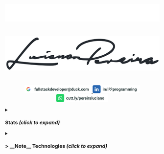 <p align="center">
<img src="./assets/lucianopereira.svg" alt="Luciano Pereira"/>
</p><br/>
<p align="center">
<img src="./assets/sign.svg" alt="Luciano Pereira Sign Logo"/>
</p><br/>
<p align="center">
  <a href="mailto:fullstackdeveloper@duck.com?subject=I%20saw%20your%20GitHub%20Profilee&body=Hi,%20Luciano%20"><img height="26px" src="./assets/mail.svg" alt="mail"/>
  </a>
  <a href="https://www.linkedin.com/in/i♡programming"><img height="26px" src="./assets/linkedin.svg" alt="LinkedIn"/></a>
  <a href="https://cutt.ly/pereiraluciano"><img height="26px" src="./assets/whatsapp.svg" alt="whatsapp"/></a>
</p>
<details>
  <summary><h3>Stats <i>(click to expand)</i></h3></summary><br/>
  <p align="left">
    <img width="350px" src="https://github-readme-stats.vercel.app/api/top-langs?username=thisIsMySourceCode&show_icons=true&theme=transparent&locale=en&layout=default&hide_border=true" alt="my stats language" />
    <img width="550px" src="https://github-readme-stats.vercel.app/api?username=thisIsMySourceCode&show_icons=true&theme=transparent&locale=en&hide_border=true" />
</p>
</details>

<details>
  <summary><h3> > __Note__ Technologies <i>(click to expand)</i></h3></summary><br/>
  
&nbsp;
  
<p align="center">      <a href="#"><img  width="42px" src="./assets/icons/apache.svg" alt=""/></a>
&nbsp;&nbsp;&nbsp;&nbsp;<a href="#"><img height="42px" src="./assets/icons/apple.svg" alt=""/></a>
&nbsp;&nbsp;&nbsp;&nbsp;<a href="#"><img height="42px" src="./assets/icons/arduino.svg" alt=""/></a>
&nbsp;&nbsp;&nbsp;&nbsp;<a href="#"><img height="42px" src="./assets/icons/bash.svg" alt=""/></a>
&nbsp;&nbsp;&nbsp;&nbsp;<a href="#"><img height="42px" src="./assets/icons/behance.svg" alt=""/></a>
&nbsp;&nbsp;&nbsp;&nbsp;<a href="#"><img height="42px" src="./assets/icons/bitbucket.svg" alt=""/></a>
&nbsp;&nbsp;&nbsp;&nbsp;<a href="#"><img height="42px" src="./assets/icons/bootstrap.svg" alt=""/></a>
&nbsp;&nbsp;&nbsp;&nbsp;<a href="#"><img height="42px" src="./assets/icons/c.svg" alt=""/></a>
&nbsp;&nbsp;&nbsp;&nbsp;<a href="#"><img height="42px" src="./assets/icons/cakephp.svg" alt=""/></a>
&nbsp;&nbsp;&nbsp;&nbsp;<a href="#"><img height="42px" src="./assets/icons/centos.svg" alt=""/></a>
&nbsp;&nbsp;&nbsp;&nbsp;<a href="#"><img height="42px" src="./assets/icons/cmake.svg" alt=""/></a>
&nbsp;&nbsp;&nbsp;&nbsp;<a href="#"><img height="42px" src="./assets/icons/codeigniter.svg" alt=""/></a>
&nbsp;&nbsp;&nbsp;&nbsp;<a href="#"><img height="42px" src="./assets/icons/coffeescript.svg" alt=""/></a>
&nbsp;&nbsp;&nbsp;&nbsp;<a href="#"><img height="42px" src="./assets/icons/css3.svg" alt=""/></a>
&nbsp;&nbsp;&nbsp;&nbsp;<a href="#"><img height="42px" src="./assets/icons/debian.svg" alt=""/></a>
&nbsp;&nbsp;&nbsp;&nbsp;<a href="#"><img height="42px" src="./assets/icons/denojs.svg" alt=""/></a>
&nbsp;&nbsp;&nbsp;&nbsp;<a href="#"><img height="42px" src="./assets/icons/django.svg" alt=""/></a>
&nbsp;&nbsp;&nbsp;&nbsp;<a href="#"><img height="42px" src="./assets/icons/docker.svg" alt=""/></a>
&nbsp;&nbsp;&nbsp;&nbsp;<a href="#"><img height="42px" src="./assets/icons/drupal.svg" alt=""/></a>
&nbsp;&nbsp;&nbsp;&nbsp;<a href="#"><img height="42px" src="./assets/icons/eslint.svg" alt=""/></a>
&nbsp;&nbsp;&nbsp;&nbsp;<a href="#"><img height="42px" src="./assets/icons/express.svg" alt=""/></a>
&nbsp;&nbsp;&nbsp;&nbsp;<a href="#"><img height="42px" src="./assets/icons/fedora.svg" alt=""/></a>
&nbsp;&nbsp;&nbsp;&nbsp;<a href="#"><img height="42px" src="./assets/icons/figma.svg" alt=""/></a>
&nbsp;&nbsp;&nbsp;&nbsp;<a href="#"><img height="42px" src="./assets/icons/filezilla.svg" alt=""/></a>
&nbsp;&nbsp;&nbsp;&nbsp;<a href="#"><img height="42px" src="./assets/icons/firebase.svg" alt=""/></a>
&nbsp;&nbsp;&nbsp;&nbsp;<a href="#"><img height="42px" src="./assets/icons/gimp.svg" alt=""/></a>
&nbsp;&nbsp;&nbsp;&nbsp;<a href="#"><img height="42px" src="./assets/icons/git.svg" alt=""/></a>
&nbsp;&nbsp;&nbsp;&nbsp;<a href="#"><img height="42px" src="./assets/icons/github.svg" alt=""/></a>
&nbsp;&nbsp;&nbsp;&nbsp;<a href="#"><img height="42px" src="./assets/icons/gitlab.svg" alt=""/></a>
&nbsp;&nbsp;&nbsp;&nbsp;<a href="#"><img height="42px" src="./assets/icons/graphql.svg" alt=""/></a>
&nbsp;&nbsp;&nbsp;&nbsp;<a href="#"><img height="42px" src="./assets/icons/handlebars.svg" alt=""/></a>
&nbsp;&nbsp;&nbsp;&nbsp;<a href="#"><img height="42px" src="./assets/icons/html5.svg" alt=""/></a>
&nbsp;&nbsp;&nbsp;&nbsp;<a href="#"><img height="42px" src="./assets/icons/hugo.svg" alt=""/></a>
&nbsp;&nbsp;&nbsp;&nbsp;<a href="#"><img height="42px" src="./assets/icons/illustrator.svg" alt=""/></a>
&nbsp;&nbsp;&nbsp;&nbsp;<a href="#"><img height="42px" src="./assets/icons/inkscape.svg" alt=""/></a>
&nbsp;&nbsp;&nbsp;&nbsp;<a href="#"><img height="42px" src="./assets/icons/javascript.svg" alt=""/></a>
&nbsp;&nbsp;&nbsp;&nbsp;<a href="#"><img height="42px" src="./assets/icons/jest.svg" alt=""/></a>
&nbsp;&nbsp;&nbsp;&nbsp;<a href="#"><img height="42px" src="./assets/icons/jira.svg" alt=""/></a>
&nbsp;&nbsp;&nbsp;&nbsp;<a href="#"><img height="42px" src="./assets/icons/jquery.svg" alt=""/></a>
&nbsp;&nbsp;&nbsp;&nbsp;<a href="#"><img height="42px" src="./assets/icons/jupyter.svg" alt=""/></a>
&nbsp;&nbsp;&nbsp;&nbsp;<a href="#"><img height="42px" src="./assets/icons/laravel.svg" alt=""/></a>
&nbsp;&nbsp;&nbsp;&nbsp;<a href="#"><img height="42px" src="./assets/icons/latex.svg" alt=""/></a>
&nbsp;&nbsp;&nbsp;&nbsp;<a href="#"><img height="42px" src="./assets/icons/less.svg" alt=""/></a>
&nbsp;&nbsp;&nbsp;&nbsp;<a href="#"><img height="42px" src="./assets/icons/linux.svg" alt=""/></a>
&nbsp;&nbsp;&nbsp;&nbsp;<a href="#"><img height="42px" src="./assets/icons/lua.svg" alt=""/></a>
&nbsp;&nbsp;&nbsp;&nbsp;<a href="#"><img height="42px" src="./assets/icons/magento.svg" alt=""/></a>
&nbsp;&nbsp;&nbsp;&nbsp;<a href="#"><img height="42px" src="./assets/icons/markdown.svg" alt=""/></a>
&nbsp;&nbsp;&nbsp;&nbsp;<a href="#"><img height="42px" src="./assets/icons/materialui.svg" alt=""/></a>
&nbsp;&nbsp;&nbsp;&nbsp;<a href="#"><img height="42px" src="./assets/icons/mongodb.svg" alt=""/></a>
&nbsp;&nbsp;&nbsp;&nbsp;<a href="#"><img height="42px" src="./assets/icons/moodle.svg" alt=""/></a>
&nbsp;&nbsp;&nbsp;&nbsp;<a href="#"><img height="42px" src="./assets/icons/msdos.svg" alt=""/></a>
&nbsp;&nbsp;&nbsp;&nbsp;<a href="#"><img height="42px" src="./assets/icons/mysql.svg" alt=""/></a>
&nbsp;&nbsp;&nbsp;&nbsp;<a href="#"><img height="42px" src="./assets/icons/nextjs.svg" alt=""/></a>
&nbsp;&nbsp;&nbsp;&nbsp;<a href="#"><img height="42px" src="./assets/icons/nginx.svg" alt=""/></a>
&nbsp;&nbsp;&nbsp;&nbsp;<a href="#"><img height="42px" src="./assets/icons/nodejs.svg" alt=""/></a>
&nbsp;&nbsp;&nbsp;&nbsp;<a href="#"><img height="42px" src="./assets/icons/npm.svg" alt=""/></a>
&nbsp;&nbsp;&nbsp;&nbsp;<a href="#"><img height="42px" src="./assets/icons/numpy.svg" alt=""/></a>
&nbsp;&nbsp;&nbsp;&nbsp;<a href="#"><img height="42px" src="./assets/icons/nuxtjs.svg" alt=""/></a>
&nbsp;&nbsp;&nbsp;&nbsp;<a href="#"><img height="42px" src="./assets/icons/pandas.svg" alt=""/></a>
&nbsp;&nbsp;&nbsp;&nbsp;<a href="#"><img height="42px" src="./assets/icons/perl.svg" alt=""/></a>
&nbsp;&nbsp;&nbsp;&nbsp;<a href="#"><img height="42px" src="./assets/icons/photoshop.svg" alt=""/></a>
&nbsp;&nbsp;&nbsp;&nbsp;<a href="#"><img height="42px" src="./assets/icons/php.svg" alt=""/></a>
&nbsp;&nbsp;&nbsp;&nbsp;<a href="#"><img height="42px" src="./assets/icons/postgresql.svg" alt=""/></a>
&nbsp;&nbsp;&nbsp;&nbsp;<a href="#"><img height="42px" src="./assets/icons/python.svg" alt=""/></a>
&nbsp;&nbsp;&nbsp;&nbsp;<a href="#"><img height="42px" src="./assets/icons/raspberrypi.svg" alt=""/></a>
&nbsp;&nbsp;&nbsp;&nbsp;<a href="#"><img height="42px" src="./assets/icons/react.svg" alt=""/></a>
&nbsp;&nbsp;&nbsp;&nbsp;<a href="#"><img height="42px" src="./assets/icons/redux.svg" alt=""/></a>
&nbsp;&nbsp;&nbsp;&nbsp;<a href="#"><img height="42px" src="./assets/icons/sequelize.svg" alt=""/></a>
&nbsp;&nbsp;&nbsp;&nbsp;<a href="#"><img height="42px" src="./assets/icons/sketch.svg" alt=""/></a>
&nbsp;&nbsp;&nbsp;&nbsp;<a href="#"><img height="42px" src="./assets/icons/slack.svg" alt=""/></a>
&nbsp;&nbsp;&nbsp;&nbsp;<a href="#"><img height="42px" src="./assets/icons/spss.svg" alt=""/></a>
&nbsp;&nbsp;&nbsp;&nbsp;<a href="#"><img height="42px" src="./assets/icons/sqlite.svg" alt=""/></a>
&nbsp;&nbsp;&nbsp;&nbsp;<a href="#"><img height="42px" src="./assets/icons/subversion.svg" alt=""/></a>
&nbsp;&nbsp;&nbsp;&nbsp;<a href="#"><img height="42px" src="./assets/icons/svelte.svg" alt=""/></a>
&nbsp;&nbsp;&nbsp;&nbsp;<a href="#"><img height="42px" src="./assets/icons/symfony.svg" alt=""/></a>
&nbsp;&nbsp;&nbsp;&nbsp;<a href="#"><img height="42px" src="./assets/icons/tailwindcss.svg" alt=""/></a>
&nbsp;&nbsp;&nbsp;&nbsp;<a href="#"><img height="42px" src="./assets/icons/trello.svg" alt=""/></a>
&nbsp;&nbsp;&nbsp;&nbsp;<a href="#"><img height="42px" src="./assets/icons/typescript.svg" alt=""/></a>
&nbsp;&nbsp;&nbsp;&nbsp;<a href="#"><img height="42px" src="./assets/icons/vim.svg" alt=""/></a>
&nbsp;&nbsp;&nbsp;&nbsp;<a href="#"><img height="42px" src="./assets/icons/visualstudio.svg" alt=""/></a>
&nbsp;&nbsp;&nbsp;&nbsp;<a href="#"><img height="42px" src="./assets/icons/vscode.svg" alt=""/></a>
&nbsp;&nbsp;&nbsp;&nbsp;<a href="#"><img height="42px" src="./assets/icons/vuejs.svg" alt=""/></a>
&nbsp;&nbsp;&nbsp;&nbsp;<a href="#"><img height="42px" src="./assets/icons/webpack.svg" alt=""/></a>
&nbsp;&nbsp;&nbsp;&nbsp;<a href="#"><img height="42px" src="./assets/icons/woocommerce.svg" alt=""/></a>
&nbsp;&nbsp;&nbsp;&nbsp;<a href="#"><img height="42px" src="./assets/icons/wordpress.svg" alt=""/></a>
&nbsp;&nbsp;&nbsp;&nbsp;<a href="#"><img height="42px" src="./assets/icons/yii.svg" alt=""/></a>
&nbsp;&nbsp;&nbsp;&nbsp;<a href="#"><img height="42px" src="./assets/icons/zend.svg" alt=""/></a>
</p></details>
